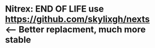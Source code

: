 # Nitrex: END OF LIFE use https://github.com/skylixgh/nexts <-- Better replacment, much more stable
